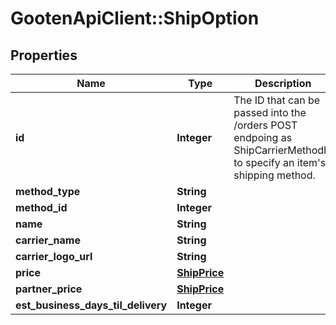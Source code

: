 # GootenApiClient::ShipOption

## Properties
Name | Type | Description | Notes
------------ | ------------- | ------------- | -------------
**id** | **Integer** | The ID that can be passed into the /orders POST endpoing as ShipCarrierMethodId to specify an item&#39;s shipping method. | 
**method_type** | **String** |  | 
**method_id** | **Integer** |  | 
**name** | **String** |  | 
**carrier_name** | **String** |  | 
**carrier_logo_url** | **String** |  | 
**price** | [**ShipPrice**](ShipPrice.md) |  | 
**partner_price** | [**ShipPrice**](ShipPrice.md) |  | [optional] 
**est_business_days_til_delivery** | **Integer** |  | 



